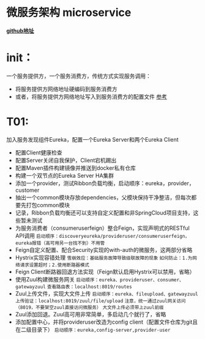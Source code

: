 # 微服务架构 microservice
**[github地址](https://github.com/JesseyGone/microservice)**

# init：
一个服务提供方，一个服务消费方，传统方式实现服务调用：
- 将服务提供方网络地址硬编码到服务消费方
- 或者，将服务提供方网络地址写入到服务消费方的配置文件
[参考](https://github.com/JesseyGone/microservice/blob/master/consumeruser/src/main/java/ind/lgh/consumeruser/controller/MovieController.java)

# T01: 
加入服务发现组件Eureka，配置一个Eureka Server和两个Eureka Client
- 配置Client健康检查
- 配置Server关闭自我保护，Client宕机踢出
- 配置Maven插件构建镜像并推送到docker私有仓库
- 构建一个双节点的Eureka Server HA集群
- 添加一个provider，测试Ribbon负载均衡，启动顺序：eureka，provider，customer
- 抽出一个common模块存放dependencies，父模块保持干净整洁，但每次都要先打包common模块
- 记录，Ribbon负载均衡还可以支持自定义配置和非SpringCloud项目支持，这些暂未测试
- 为服务消费者（consumeruserfeign）整合Feign，实现声明式的RESTful API调用
    ``启动顺序：discoveryeureka/provideruser/consumeruserfeign，eureka报错（高可用另一台找不到）不用管``
- Feign自定义配置、配合Security实现的with-auth的微服务，这两部分省略
- Hystrix实现容错处理
    ``雪崩效应：基础服务故障导致级联故障的现象``
    ``如何防止：1.为网络请求设置超时；2.使用断路器模式``
- Feign Client断路器回退方法实现（Feign默认启用Hystrix可以禁用，省略）
- 使用Zuul构建微服务网关
    ``启动顺序：eureka、provideruser、consumer、gatewayzuul``
    ``查看路由表：localhost:8019/routes``
- Zuul上传文件，实现大文件上传
    ``启动顺序：eureka、fileupload、gatewayzuul``
    ``上传验证：localhost:8019/zuul/file/upload``
    ``注意，统一通过zuul网关访问（8019，不要架空zuul直接访问微服务）``
    ``大文件上传必须带上zuul前缀``
- Zuul添加回退。Zuul高可用非常简单，多启动几个就行了，省略
- 添加配置中心，并将provideruser改造为config client（配置文件仓库为git且在二级目录下）
    ``启动顺序：eureka,config-server,provider-user``



